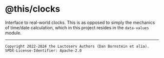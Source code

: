 @this/clocks
============

Interface to real-world clocks. This is as opposed to simply the mechanics of
time/date calculation, which in this project resides in the `data-values`
module.

- - - - - - - - - -
```
Copyright 2022-2024 the Lactoserv Authors (Dan Bornstein et alia).
SPDX-License-Identifier: Apache-2.0
```
